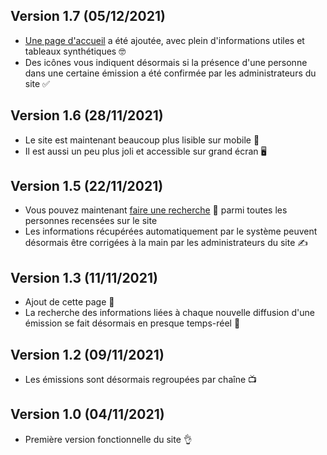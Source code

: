 ## Version 1.7 (05/12/2021)

* [Une page d'accueil](/) a été ajoutée, avec plein d'informations utiles et
tableaux synthétiques 🤓
* Des icônes vous indiquent désormais si la présence d'une personne dans une
certaine émission a été confirmée par les administrateurs du site ✅

## Version 1.6 (28/11/2021)

* Le site est maintenant beaucoup plus lisible sur mobile 📱
* Il est aussi un peu plus joli et accessible sur grand écran 🖥️

## Version 1.5 (22/11/2021)

* Vous pouvez maintenant [faire une recherche](/persons) 🔎 parmi toutes les personnes recensées sur le site
* Les informations récupérées automatiquement par le système peuvent désormais
être corrigées à la main par les administrateurs du site ✍️

## Version 1.3 (11/11/2021)

* Ajout de cette page 🎇
* La recherche des informations liées à chaque nouvelle diffusion d'une émission
se fait désormais en presque temps-réel 🤖

## Version 1.2 (09/11/2021)

* Les émissions sont désormais regroupées par chaîne 📺

## Version 1.0 (04/11/2021)

* Première version fonctionnelle du site 👌
